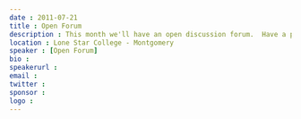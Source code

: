 ```yaml
---
date : 2011-07-21
title : Open Forum
description : This month we'll have an open discussion forum.  Have a particular gnarly design problem that you'd like some feedback on?  Interested in hearing some opinions about what changes Windows 8 might bring with it?  Have some insight on a new technology that you'd like to share?  We'll throw everything out on the table for discussion.
location : Lone Star College - Montgomery
speaker : [Open Forum]
bio : 
speakerurl : 
email : 
twitter : 
sponsor : 
logo : 
---
```

